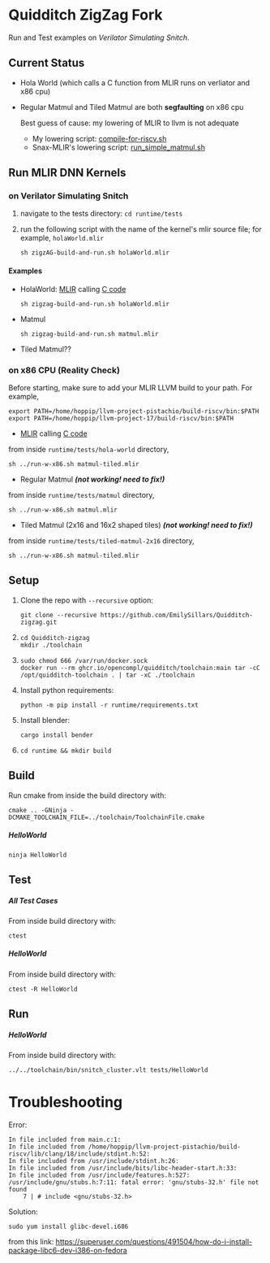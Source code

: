 # Quidditch ZigZag Fork

Run and Test examples on *Verilator Simulating Snitch*.

## Current Status

- Hola World (which calls a C function from MLIR runs on verliator and x86 cpu)
- Regular Matmul and Tiled Matmul are both **segfaulting** on x86 cpu

  Best guess of cause: my lowering of MLIR to llvm is not adequate
  - My lowering script: [compile-for-riscv.sh](../runtime/tests/compile-for-riscv.sh)
  - Snax-MLIR's lowering script: [run_simple_matmul.sh](https://github.com/EmilySillars/snax-mlir-zigzag/blob/zigzag-to-snax/kernels/simple_matmul2/call-c-from-mlir/run_simple_matmul.sh)

## Run MLIR DNN Kernels

### on Verilator Simulating Snitch

1) navigate to the tests directory: `cd runtime/tests`

2) run the following script with the name of the kernel's mlir source file; for example, `holaWorld.mlir`
   ```
   sh zigzAG-build-and-run.sh holaWorld.mlir
   ```

#### Examples

- HolaWorld: [MLIR](../runtime/tests/hola-world/matmul-tiled.mlir) calling [C code](../runtime/tests/hola-world/main.c)

  ```
  sh zigzag-build-and-run.sh holaWorld.mlir
  ```

- Matmul
  ```
  sh zigzag-build-and-run.sh matmul.mlir
  ```
- Tiled Matmul??

### on x86 CPU (Reality Check)

Before starting, make sure to add your MLIR LLVM build to your path. For example,

```
export PATH=/home/hoppip/llvm-project-pistachio/build-riscv/bin:$PATH
export PATH=/home/hoppip/llvm-project-17/build-riscv/bin:$PATH
```

- [MLIR](../runtime/tests/hola-world/matmul-tiled.mlir) calling [C code](../runtime/tests/hola-world/main-no-snrt.c)
  

from inside `runtime/tests/hola-world` directory,

  ```
  sh ../run-w-x86.sh matmul-tiled.mlir
  ```

- Regular Matmul ***(not working! need to fix!)***
  

from inside `runtime/tests/matmul` directory,

  ```
  sh ../run-w-x86.sh matmul.mlir
  ```

- Tiled Matmul (2x16 and 16x2 shaped tiles)  ***(not working! need to fix!)***

 from inside `runtime/tests/tiled-matmul-2x16` directory,
  ```
  sh ../run-w-x86.sh matmul-tiled.mlir
  ```

## Setup

1. Clone the repo with `--recursive` option: 
   ```
   git clone --recursive https://github.com/EmilySillars/Quidditch-zigzag.git
   ```

2. ````
   cd Quidditch-zigzag
   mkdir ./toolchain
   ````

3. ```
   sudo chmod 666 /var/run/docker.sock
   docker run --rm ghcr.io/opencompl/quidditch/toolchain:main tar -cC /opt/quidditch-toolchain . | tar -xC ./toolchain
   ```

4. Install python requirements:
   ```
   python -m pip install -r runtime/requirements.txt
   ```

5. Install blender: 
   ```
   cargo install bender
   ```

6. ```
   cd runtime && mkdir build
   ```

## Build 

Run cmake from inside the build directory with:

```
cmake .. -GNinja -DCMAKE_TOOLCHAIN_FILE=../toolchain/ToolchainFile.cmake
```

##### HelloWorld

```
ninja HelloWorld
```

## Test

##### All Test Cases

From inside build directory with:

```
ctest
```

##### HelloWorld

From inside build directory with:

```
ctest -R HelloWorld
```

## Run

##### HelloWorld

From inside build directory with:

```
../../toolchain/bin/snitch_cluster.vlt tests/HelloWorld
```

# Troubleshooting

Error:

```
In file included from main.c:1:
In file included from /home/hoppip/llvm-project-pistachio/build-riscv/lib/clang/18/include/stdint.h:52:
In file included from /usr/include/stdint.h:26:
In file included from /usr/include/bits/libc-header-start.h:33:
In file included from /usr/include/features.h:527:
/usr/include/gnu/stubs.h:7:11: fatal error: 'gnu/stubs-32.h' file not found
    7 | # include <gnu/stubs-32.h>
```

Solution:

```
sudo yum install glibc-devel.i686
```

from this link: https://superuser.com/questions/491504/how-do-i-install-package-libc6-dev-i386-on-fedora
